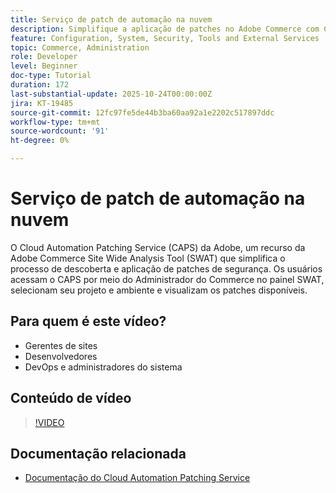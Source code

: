 ```yaml
---
title: Serviço de patch de automação na nuvem
description: Simplifique a aplicação de patches no Adobe Commerce com CAPS via SWAT — atualizações automatizadas para manutenção segura e sem complicações no site
feature: Configuration, System, Security, Tools and External Services
topic: Commerce, Administration
role: Developer
level: Beginner
doc-type: Tutorial
duration: 172
last-substantial-update: 2025-10-24T00:00:00Z
jira: KT-19485
source-git-commit: 12fc97fe5de44b3ba60aa92a1e2202c517897ddc
workflow-type: tm+mt
source-wordcount: '91'
ht-degree: 0%

---
```



# Serviço de patch de automação na nuvem

O Cloud Automation Patching Service (CAPS) da Adobe, um recurso da Adobe Commerce Site Wide Analysis Tool (SWAT) que simplifica o processo de descoberta e aplicação de patches de segurança. Os usuários acessam o CAPS por meio do Administrador do Commerce no painel SWAT, selecionam seu projeto e ambiente e visualizam os patches disponíveis.

## Para quem é este vídeo?

* Gerentes de sites
* Desenvolvedores
* DevOps e administradores do sistema

## Conteúdo de vídeo

>[!VIDEO](https://video.tv.adobe.com/v/3476252/?captions=por_br&learn=on&enablevpops)

## Documentação relacionada

* [Documentação do Cloud Automation Patching Service](https://experienceleague.adobe.com/pt-br/docs/commerce-operations/tools/caps-tool/intro)
